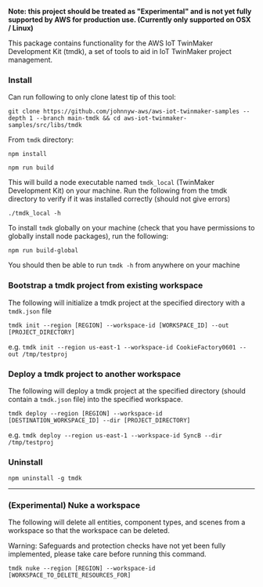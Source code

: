 **Note: this project should be treated as "Experimental" and is not yet fully supported by AWS for production use. (Currently only supported on OSX / Linux)**

This package contains functionality for the AWS IoT TwinMaker Development Kit (tmdk), a set of tools to aid in IoT TwinMaker project management.

### Install

Can run following to only clone latest tip of this tool:

```
git clone https://github.com/johnnyw-aws/aws-iot-twinmaker-samples --depth 1 --branch main-tmdk && cd aws-iot-twinmaker-samples/src/libs/tmdk
```

From `tmdk` directory:

```
npm install
```

```
npm run build
```

This will build a node executable named `tmdk_local` (TwinMaker Development Kit) on your machine. Run the following from the tmdk directory to verify if it was installed correctly (should not give errors)

`./tmdk_local -h`

To install `tmdk` globally on your machine (check that you have permissions to globally install node packages), run the following:

```
npm run build-global
```

You should then be able to run `tmdk -h` from anywhere on your machine

### Bootstrap a tmdk project from existing workspace

The following will initialize a tmdk project at the specified directory with a `tmdk.json` file

```
tmdk init --region [REGION] --workspace-id [WORKSPACE_ID] --out [PROJECT_DIRECTORY]
```

e.g. `tmdk init --region us-east-1 --workspace-id CookieFactory0601 --out /tmp/testproj`


### Deploy a tmdk project to another workspace

The following will deploy a tmdk project at the specified directory (should contain a `tmdk.json` file) into the specified workspace.

```
tmdk deploy --region [REGION] --workspace-id [DESTINATION_WORKSPACE_ID] --dir [PROJECT_DIRECTORY]
```

e.g. `tmdk deploy --region us-east-1 --workspace-id SyncB --dir /tmp/testproj`

### Uninstall

`npm uninstall -g tmdk`

---

### (Experimental) Nuke a workspace

The following will delete all entities, component types, and scenes from a workspace so that the workspace can be deleted.

Warning: Safeguards and protection checks have not yet been fully implemented, please take care before running this command.

```
tmdk nuke --region [REGION] --workspace-id [WORKSPACE_TO_DELETE_RESOURCES_FOR]
```
